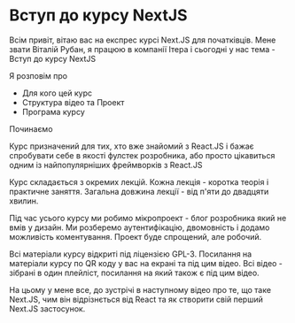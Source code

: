 # Вступ до курсу NextJS

Всім привіт, вітаю вас на експрес курсі Next.JS для початківців. Мене звати Віталій Рубан, я працюю в компанії Ітера і сьогодні у нас тема - Вступ до курсу NextJS

Я розповім про

- Для кого цей курс
- Структура відео та Проект
- Програма курсу

Починаємо

Курс призначений для тих, хто вже знайомий з React.JS і бажає спробувати себе в якості фулстек розробника, або просто цікавиться одним із найпопулярніших фреймворків з React.JS

Курс складається з окремих лекцій. Кожна лекція - коротка теорія і практичне заняття. Загальна довжина лекції - від п'яти до двадцяти хвилин.

Під час усього курсу ми робимо мікропроект - блог розробника який не вмів у дизайн. Ми розберемо аутентифікацію, двомовність і додамо можливість коментування. Проект буде спрощений, але робочий.

Всі матеріали курсу відкриті під ліцензією GPL-3. Посилання на матеріали курсу по QR коду у вас на екрані та під цим відео. Всі відео - зібрані в один плейліст, посилання на який також є під цим відео. 

На цьому у мене все, до зустрічі в наступному відео про те, що таке Next.JS, чим він відрізнється від React та як створити свій перший Next.JS застосунок.
